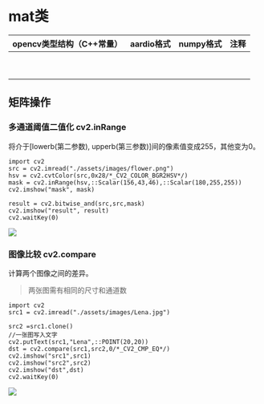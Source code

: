 # mat类



| opencv类型结构（C++常量） | aardio格式 | numpy格式 | 注释 |
| ------------------------- | ---------- | --------- | ---- |
|                           |            |           |      |
|                           |            |           |      |
|                           |            |           |      |
|                           |            |           |      |
|                           |            |           |      |
|                           |            |           |      |
|                           |            |           |      |
|                           |            |           |      |
|                           |            |           |      |

## 矩阵操作

### 多通道阈值二值化 cv2.inRange

将介于[lowerb(第二参数), upperb(第三参数)]间的像素值变成255，其他变为0。

```aardio
import cv2
src = cv2.imread("./assets/images/flower.png")
hsv = cv2.cvtColor(src,0x28/*_CV2_COLOR_BGR2HSV*/)
mask = cv2.inRange(hsv,::Scalar(156,43,46),::Scalar(180,255,255))
cv2.imshow("mask", mask)

result = cv2.bitwise_and(src,src,mask)
cv2.imshow("result", result)
cv2.waitKey(0)
```

![](https://i.loli.net/2021/10/06/zn9CxVAh7UDb6jJ.png)



### 图像比较 cv2.compare

计算两个图像之间的差异。

>两张图需有相同的尺寸和通道数

```aardio
import cv2
src1 = cv2.imread("./assets/images/Lena.jpg")

src2 =src1.clone()
//一张图写入文字
cv2.putText(src1,"Lena",::POINT(20,20))
dst = cv2.compare(src1,src2,0/*_CV2_CMP_EQ*/)
cv2.imshow("src1",src1)
cv2.imshow("src2",src2)
cv2.imshow("dst",dst)
cv2.waitKey(0)
```

![](https://i.loli.net/2021/10/06/5x4uvwpDZIBVYoK.png)

